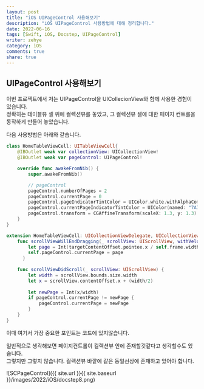 ```yaml
---
layout: post
title: "iOS UIPageControl 사용해보기"
description: "iOS UIPageControl 사용방법에 대해 정리합니다."
date: 2022-06-16
tags: [Swift, iOS, Docstep, UIPageControl]
writer: zehye
category: iOS
comments: true
share: true
---
```


## UIPageControl 사용해보기

이번 프로젝트에서 저는 UIPageControl을 UICollecionView와 함께 사용한 경험이 있습니다.<br>
정확히는 테이블뷰 셀 위에 컬렉션뷰를 놓았고, 그 컬렉션뷰 셀에 대한 페이지 컨트롤을 동작하게 만들어 놓았습니다. 

다음 사용방법은 아래와 같습니다. 

```swift 
class HomeTableViewCell: UITableViewCell{
    @IBOutlet weak var collectionView: UICollectionView!
    @IBOutlet weak var pageControl: UIPageControl!

    override func awakeFromNib() {
        super.awakeFromNib()

        // pageControl 
        pageControl.numberOfPages = 2
        pageControl.currentPage = 0
        pageControl.pageIndicatorTintColor = UIColor.white.withAlphaComponent(0.3)
        pageControl.currentPageIndicatorTintColor = UIColor(named: "7A7BDA")
        pageControl.transform = CGAffineTransform(scaleX: 1.3, y: 1.3)
    }
}

extension HomeTableViewCell: UICollectionViewDelegate, UICollectionViewDataSource {
    func scrollViewWillEndDragging(_ scrollView: UIScrollView, withVelocity velocity: CGPoint, targetContentOffset: UnsafeMutablePointer<CGPoint>) {
        let page = Int(targetContentOffset.pointee.x / self.frame.width)
        self.pageControl.currentPage = page
      }
    
    func scrollViewDidScroll(_ scrollView: UIScrollView) {
        let width = scrollView.bounds.size.width
        let x = scrollView.contentOffset.x + (width/2)
        
        let newPage = Int(x/width)
        if pageControl.currentPage != newPage {
            pageControl.currentPage = newPage
        }
    }
}
```

이때 여기서 가장 중요한 포인트는 코드에 있지않습니다. 

일반적으로 생각해보면 페이지컨트롤이 컬렉션뷰 안에 존재할것같다고 생각할수도 있습니다. <br>
그렇지만 그렇지 않습니다. 컬렉션뷰 바깥에 같은 동일선상에 존재하고 있어야 합니다. 

![SCPageControl]({{ site.url }}{{ site.baseurl }}/images/2022/iOS/docstep8.png)
